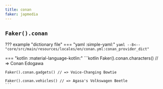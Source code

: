 ```yaml
---
title: conan
faker: japmedia
---
```


## `Faker().conan`

??? example "dictionary file"
    === "yaml :simple-yaml:"
        ```yaml
        --8<-- "core/src/main/resources/locales/en/conan.yml:conan_provider_dict"
        ```

=== "kotlin :material-language-kotlin:"
    ```kotlin
    Faker().conan.characters() // => Conan Edogawa

    Faker().conan.gadgets() // => Voice-Changing Bowtie

    Faker().conan.vehicles() // => Agasa's Volkswagen Beetle
    ```
